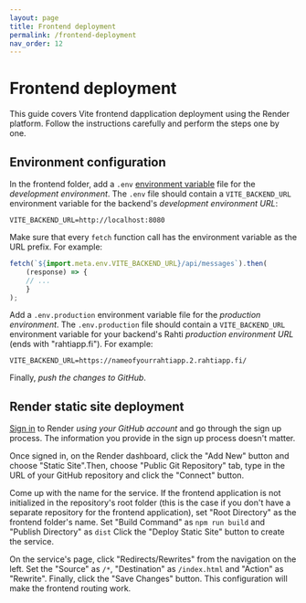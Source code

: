 ```yaml
---
layout: page
title: Frontend deployment
permalink: /frontend-deployment
nav_order: 12
---
```


# Frontend deployment

This guide covers Vite frontend dapplication deployment using the Render platform. Follow the instructions carefully and perform the steps one by one.

## Environment configuration

In the frontend folder, add a `.env` [environment variable](https://vitejs.dev/guide/env-and-mode) file for the _development environment_. The `.env` file should contain a `VITE_BACKEND_URL` environment variable for the backend's _development environment URL_:

```
VITE_BACKEND_URL=http://localhost:8080
```

Make sure that every `fetch` function call has the environment variable as the URL prefix. For example:

```js
fetch(`${import.meta.env.VITE_BACKEND_URL}/api/messages`).then(
    (response) => {
    // ...
    }
);
```

Add a `.env.production` environment variable file for the _production environment_. The `.env.production` file should contain a `VITE_BACKEND_URL` environment variable for your backend's Rahti _production environment URL_ (ends with "rahtiapp.fi"). For example:

```
VITE_BACKEND_URL=https://nameofyourrahtiapp.2.rahtiapp.fi/
```

Finally, _push the changes to GitHub_.

## Render static site deployment

[Sign in](https://dashboard.render.com/login) to Render _using your GitHub account_ and go through the sign up process. The information you provide in the sign up process doesn't matter.

Once signed in, on the Render dashboard, click the "Add New" button and choose "Static Site".Then, choose "Public Git Repository" tab, type in the URL of your GitHub repository and click the "Connect" button.

Come up with the name for the service. If the frontend application is not initialized in the repository's root folder (this is the case if you don't have a separate repository for the frontend application), set "Root Directory" as the frontend folder's name. Set "Build Command" as `npm run build` and "Publish Directory" as `dist` Click the "Deploy Static Site" button to create the service.

On the service's page, click "Redirects/Rewrites" from the navigation on the left. Set the "Source" as `/*`, "Destination" as `/index.html` and "Action" as "Rewrite". Finally, click the "Save Changes" button. This configuration will make the frontend routing work.
